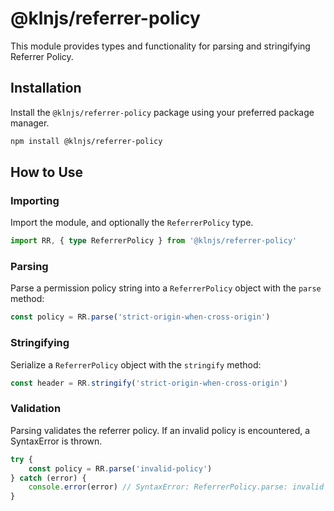 # @klnjs/referrer-policy

This module provides types and functionality for parsing and stringifying Referrer Policy.

## Installation

Install the `@klnjs/referrer-policy` package using your preferred package manager.

```bash
npm install @klnjs/referrer-policy
```

## How to Use

### Importing

Import the module, and optionally the `ReferrerPolicy` type.

```ts
import RR, { type ReferrerPolicy } from '@klnjs/referrer-policy'
```

### Parsing

Parse a permission policy string into a `ReferrerPolicy` object with the `parse` method:

```ts
const policy = RR.parse('strict-origin-when-cross-origin')
```

### Stringifying

Serialize a `ReferrerPolicy` object with the `stringify` method:

```ts
const header = RR.stringify('strict-origin-when-cross-origin')
```

### Validation

Parsing validates the referrer policy. If an invalid policy is encountered, a SyntaxError is thrown.

```ts
try {
	const policy = RR.parse('invalid-policy')
} catch (error) {
	console.error(error) // SyntaxError: ReferrerPolicy.parse: invalid directive "invalid-directive"
}
```
